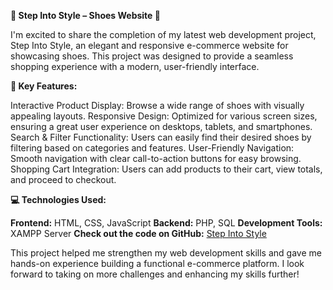**🚀 Step Into Style – Shoes Website 👟**

I'm excited to share the completion of my latest web development project, Step Into Style, an elegant and responsive e-commerce website for showcasing shoes. This project was designed to provide a seamless shopping experience with a modern, user-friendly interface.

**🔑 Key Features:**

Interactive Product Display: Browse a wide range of shoes with visually appealing layouts.
Responsive Design: Optimized for various screen sizes, ensuring a great user experience on desktops, tablets, and smartphones.
Search & Filter Functionality: Users can easily find their desired shoes by filtering based on categories and features.
User-Friendly Navigation: Smooth navigation with clear call-to-action buttons for easy browsing.
Shopping Cart Integration: Users can add products to their cart, view totals, and proceed to checkout.

**💻 Technologies Used:**

**Frontend:** HTML, CSS, JavaScript
**Backend:** PHP, SQL
**Development Tools:** XAMPP Server
**Check out the code on GitHub:** [Step Into Style](https://himanshuheda.github.io/step_into_style/)

This project helped me strengthen my web development skills and gave me hands-on experience building a functional e-commerce platform. I look forward to taking on more challenges and enhancing my skills further!
